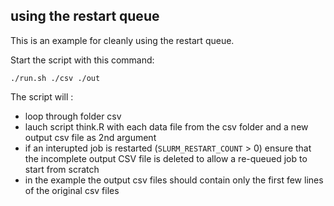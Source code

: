 ## using the restart queue 

This is an example for cleanly using the restart queue. 

Start the script with this command:

```
./run.sh ./csv ./out
```

The script will :

- loop through folder csv
- lauch script think.R with each data file from the csv folder and a new output csv file as 2nd argument
- if an interupted job is restarted (`SLURM_RESTART_COUNT` > 0) ensure that the incomplete output CSV file is deleted to allow a re-queued job to start from scratch
- in the example the output csv files should contain only the first few lines of the original csv files

